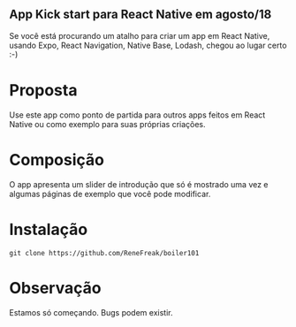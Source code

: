 ## App Kick start para React Native em agosto/18
Se você está procurando um atalho para criar um app em React Native, usando Expo, React Navigation, Native Base, Lodash, chegou ao lugar certo :-)

# Proposta
Use este app como ponto de partida para outros apps feitos em React Native ou como exemplo para suas próprias criações.

# Composição

O app apresenta um slider de introdução que só é mostrado uma vez e algumas páginas de exemplo que você pode modificar.

# Instalação

`git clone https://github.com/ReneFreak/boiler101`

# Observação

Estamos só começando. Bugs podem existir. 
